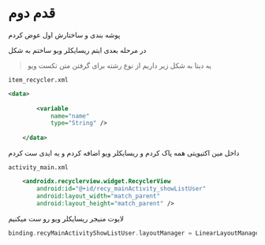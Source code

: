 # قدم دوم 

پوشه بندی و ساختارش اول عوض کردم 


در مرحله بعدی ایتم ریسایکلر ویو ساختم به شکل

> یه دیتا به شکل زیر داریم از نوع رشته برای گرفتن متن تکست ویو

``item_recycler.xml``
```xml
<data>
        
        <variable
            name="name"
            type="String" />
        
    </data>
```

داخل مین اکتیویتی همه پاک کردم و ریسایکلر ویو اضافه کردم و یه ایدی ست کردم

``activity_main.xml``
```xml
    <androidx.recyclerview.widget.RecyclerView
        android:id="@+id/recy_mainActivity_showListUser"
        android:layout_width="match_parent"
        android:layout_height="match_parent" />
```

لایوت منیجر ریسایکلر ویو رو ست میکنیم

```kotlin
binding.recyMainActivityShowListUser.layoutManager = LinearLayoutManager(this)
```



